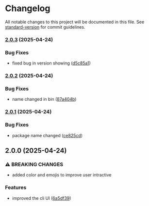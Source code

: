 # Changelog

All notable changes to this project will be documented in this file. See [standard-version](https://github.com/conventional-changelog/standard-version) for commit guidelines.

### [2.0.3](https://github.com/prabeenragupathi/quick-express-gen/compare/v2.0.2...v2.0.3) (2025-04-24)


### Bug Fixes

* fixed bug in version showing ([d5c85a1](https://github.com/prabeenragupathi/quick-express-gen/commit/d5c85a13d5ccd05ab26acb31c30a370bc0e79a40))

### [2.0.2](https://github.com/prabeenragupathi/quick-express-gen/compare/v2.0.1...v2.0.2) (2025-04-24)


### Bug Fixes

* name changed in bin ([87a404b](https://github.com/prabeenragupathi/quick-express-gen/commit/87a404b6e3092f1da64980c4dadf61722ffe1990))

### [2.0.1](https://github.com/prabeenragupathi/ignite-express/compare/v2.0.0...v2.0.1) (2025-04-24)


### Bug Fixes

* package name changed ([ce825cd](https://github.com/prabeenragupathi/ignite-express/commit/ce825cd3ccaec9dddd5b96a4aba6161f32f05cbc))

## 2.0.0 (2025-04-24)


### ⚠ BREAKING CHANGES

* added color and emojis to improve user intractive

### Features

* improved the cli UI ([6a5df39](https://github.com/prabeenragupathi/ignite-express/commit/6a5df39938873a5110df87dff2d6b7dc06498bd5))
